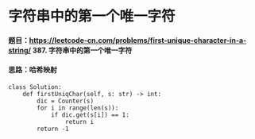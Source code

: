 # 字符串中的第一个唯一字符
#### 题目：https://leetcode-cn.com/problems/first-unique-character-in-a-string/   387. 字符串中的第一个唯一字符
#### 思路：哈希映射
```
class Solution:
    def firstUniqChar(self, s: str) -> int:
        dic = Counter(s)
        for i in range(len(s)):
            if dic.get(s[i]) == 1:
                return i 
        return -1
```